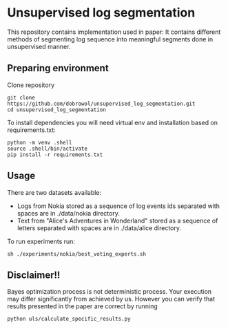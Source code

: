 # Unsupervised log segmentation
This repository contains implementation used in paper:
It contains different methods of segmenting log sequence into meaningful segments done in unsupervised manner.

## Preparing environment
Clone repository
```
git clone https://github.com/dobrowol/unsupervised_log_segmentation.git
cd unsupervised_log_segmentation
```
To install dependencies you will need virtual env and installation based on requirements.txt:
```
python -m venv .shell
source .shell/bin/activate
pip install -r requirements.txt
```


## Usage 

There are two datasets available:
* Logs from Nokia stored as a sequence of log events ids separated with spaces are in ./data/nokia directory. 
* Text from "Alice's Adventures in Wonderland" stored as a sequence of letters separated with spaces are in ./data/alice directory.

To run experiments run:
```buildoutcfg
sh ./experiments/nokia/best_voting_experts.sh
```

## Disclaimer!!

Bayes optimization process is not deterministic process. Your execution may differ significantly from achieved by us. However you can verify that results presented in the paper are correct by running

```
python uls/calculate_specific_results.py
```
